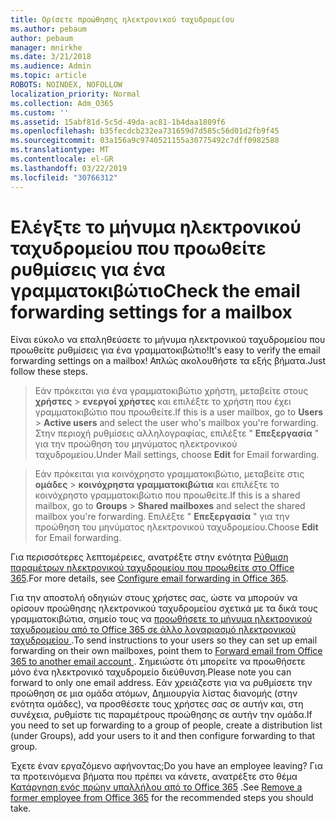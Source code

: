 ```yaml
---
title: Ορίσετε προώθησης ηλεκτρονικού ταχυδρομείου
ms.author: pebaum
author: pebaum
manager: mnirkhe
ms.date: 3/21/2018
ms.audience: Admin
ms.topic: article
ROBOTS: NOINDEX, NOFOLLOW
localization_priority: Normal
ms.collection: Adm_O365
ms.custom: ''
ms.assetid: 15abf81d-5c5d-49da-ac81-1b4daa1809f6
ms.openlocfilehash: b35fecdcb232ea731659d7d585c56d01d2fb9f45
ms.sourcegitcommit: 03a156a9c9740521155a30775492c7dff0982588
ms.translationtype: MT
ms.contentlocale: el-GR
ms.lasthandoff: 03/22/2019
ms.locfileid: "30766312"
---
```

# <a name="check-the-email-forwarding-settings-for-a-mailbox"></a><span data-ttu-id="0a852-102">Ελέγξτε το μήνυμα ηλεκτρονικού ταχυδρομείου που προωθείτε ρυθμίσεις για ένα γραμματοκιβώτιο</span><span class="sxs-lookup"><span data-stu-id="0a852-102">Check the email forwarding settings for a mailbox</span></span>

<span data-ttu-id="0a852-103">Είναι εύκολο να επαληθεύσετε το μήνυμα ηλεκτρονικού ταχυδρομείου που προωθείτε ρυθμίσεις για ένα γραμματοκιβώτιο!</span><span class="sxs-lookup"><span data-stu-id="0a852-103">It's easy to verify the email forwarding settings on a mailbox!</span></span> <span data-ttu-id="0a852-104">Απλώς ακολουθήστε τα εξής βήματα.</span><span class="sxs-lookup"><span data-stu-id="0a852-104">Just follow these steps.</span></span>
  
> <span data-ttu-id="0a852-105">Εάν πρόκειται για ένα γραμματοκιβώτιο χρήστη, μεταβείτε στους **χρήστες** \> **ενεργοί χρήστες** και επιλέξτε το χρήστη που έχει γραμματοκιβώτιο που προωθείτε.</span><span class="sxs-lookup"><span data-stu-id="0a852-105">If this is a user mailbox, go to **Users** \> **Active users** and select the user who's mailbox you're forwarding.</span></span> <span data-ttu-id="0a852-106">Στην περιοχή ρυθμίσεις αλληλογραφίας, επιλέξτε " **Επεξεργασία** " για την προώθηση του μηνύματος ηλεκτρονικού ταχυδρομείου.</span><span class="sxs-lookup"><span data-stu-id="0a852-106">Under Mail settings, choose **Edit** for Email forwarding.</span></span> 
    
> <span data-ttu-id="0a852-107">Εάν πρόκειται για κοινόχρηστο γραμματοκιβώτιο, μεταβείτε στις **ομάδες** \> **κοινόχρηστα γραμματοκιβώτια** και επιλέξτε το κοινόχρηστο γραμματοκιβώτιο που προωθείτε.</span><span class="sxs-lookup"><span data-stu-id="0a852-107">If this is a shared mailbox, go to **Groups** \> **Shared mailboxes** and select the shared mailbox you're forwarding.</span></span> <span data-ttu-id="0a852-108">Επιλέξτε " **Επεξεργασία** " για την προώθηση του μηνύματος ηλεκτρονικού ταχυδρομείου.</span><span class="sxs-lookup"><span data-stu-id="0a852-108">Choose **Edit** for Email forwarding.</span></span> 
    
<span data-ttu-id="0a852-109">Για περισσότερες λεπτομέρειες, ανατρέξτε στην ενότητα [Ρύθμιση παραμέτρων ηλεκτρονικού ταχυδρομείου που προωθείτε στο Office 365](https://support.office.com/article/Configure-email-forwarding-in-Office-365-ab5eb117-0f22-4fa7-a662-3a6bdb0add74).</span><span class="sxs-lookup"><span data-stu-id="0a852-109">For more details, see [Configure email forwarding in Office 365](https://support.office.com/article/Configure-email-forwarding-in-Office-365-ab5eb117-0f22-4fa7-a662-3a6bdb0add74).</span></span> 
  
<span data-ttu-id="0a852-110">Για την αποστολή οδηγιών στους χρήστες σας, ώστε να μπορούν να ορίσουν προώθησης ηλεκτρονικού ταχυδρομείου σχετικά με τα δικά τους γραμματοκιβώτια, σημείο τους να [προωθήσετε το μήνυμα ηλεκτρονικού ταχυδρομείου από το Office 365 σε άλλο λογαριασμό ηλεκτρονικού ταχυδρομείου ](https://support.office.com/article/Forward-email-from-Office-365-to-another-email-account-1ed4ee1e-74f8-4f53-a174-86b748ff6a0e).</span><span class="sxs-lookup"><span data-stu-id="0a852-110">To send instructions to your users so they can set up email forwarding on their own mailboxes, point them to [Forward email from Office 365 to another email account ](https://support.office.com/article/Forward-email-from-Office-365-to-another-email-account-1ed4ee1e-74f8-4f53-a174-86b748ff6a0e).</span></span> <span data-ttu-id="0a852-111">Σημειώστε ότι μπορείτε να προωθήσετε μόνο ένα ηλεκτρονικό ταχυδρομείο διεύθυνση.</span><span class="sxs-lookup"><span data-stu-id="0a852-111">Please note you can forward to only one email address.</span></span> <span data-ttu-id="0a852-112">Εάν χρειάζεστε για να ρυθμίσετε την προώθηση σε μια ομάδα ατόμων, Δημιουργία λίστας διανομής (στην ενότητα ομάδες), να προσθέσετε τους χρήστες σας σε αυτήν και, στη συνέχεια, ρυθμίστε τις παραμέτρους προώθησης σε αυτήν την ομάδα.</span><span class="sxs-lookup"><span data-stu-id="0a852-112">If you need to set up forwarding to a group of people, create a distribution list (under Groups), add your users to it and then configure forwarding to that group.</span></span>
  
<span data-ttu-id="0a852-113">Έχετε έναν εργαζόμενο αφήνοντας;</span><span class="sxs-lookup"><span data-stu-id="0a852-113">Do you have an employee leaving?</span></span> <span data-ttu-id="0a852-114">Για τα προτεινόμενα βήματα που πρέπει να κάνετε, ανατρέξτε στο θέμα [Κατάργηση ενός πρώην υπαλλήλου από το Office 365](https://support.office.com/article/Remove-a-former-employee-from-Office-365-44d96212-4d90-4027-9aa9-a95eddb367d1.aspx) .</span><span class="sxs-lookup"><span data-stu-id="0a852-114">See [Remove a former employee from Office 365](https://support.office.com/article/Remove-a-former-employee-from-Office-365-44d96212-4d90-4027-9aa9-a95eddb367d1.aspx) for the recommended steps you should take.</span></span> 
  

